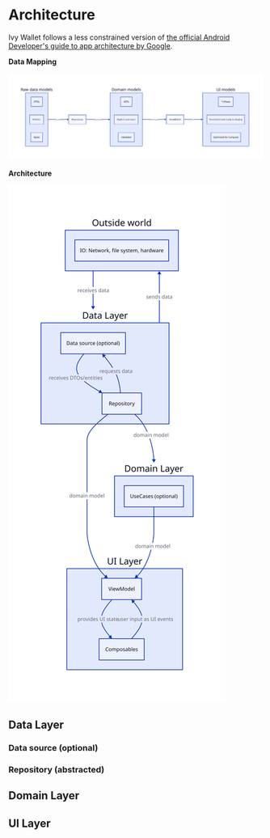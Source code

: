 # Architecture

Ivy Wallet follows a less constrained version of [the official Android Developer's guide to app architecture by Google](https://developer.android.com/topic/architecture).

**Data Mapping**

![data-mapping](../assets/data-mapping.svg)

**Architecture**

![architecture](../assets/architecture.svg)

## Data Layer

### Data source (optional)

### Repository (abstracted)

## Domain Layer

## UI Layer
